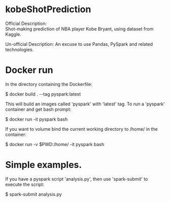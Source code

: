 # kobeShotPrediction

Official Description:  
Shot-making prediction of NBA player Kobe Bryant, using dataset from Kaggle.

Un-official Description:
An excuse to use Pandas, PySpark and related technologies.

# Docker run

In the directory containing the Dockerfile:

$ docker build . --tag pyspark:latest

This will build an images called 'pyspark' with 'latest' tag.
To run a 'pyspark' container and get bash prompt:

$ docker run -it pyspark bash

If you want to volume bind the current working directory to 
/home/ in the container:

$ docker run -v $PWD:/home/ -it pyspark bash

# Simple examples.

If you have a pyspark script 'analysis.py', then use
'spark-submit' to execute the script:

$ spark-submit analysis.py
